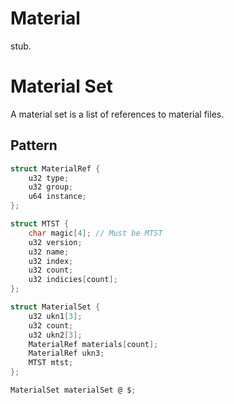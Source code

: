# Material
stub.
# Material Set
A material set is a list of references to material files.

## Pattern
```c
struct MaterialRef {
    u32 type;
    u32 group;
    u64 instance;
};

struct MTST {
    char magic[4]; // Must be MTST
    u32 version;
    u32 name;
    u32 index;
    u32 count;
    u32 indicies[count];
};

struct MaterialSet {
    u32 ukn1[3];
    u32 count;
    u32 ukn2[3];
    MaterialRef materials[count];
    MaterialRef ukn3;
    MTST mtst;
};

MaterialSet materialSet @ $;
```